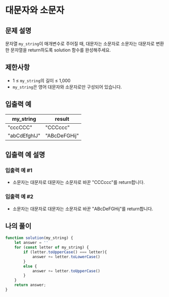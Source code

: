 # 대문자와 소문자

## 문제 설명
문자열 `my_string`이 매개변수로 주어질 때, 대문자는 소문자로 소문자는 대문자로 변환한 문자열을 return하도록 solution 함수를 완성해주세요.

## 제한사항
- 1 ≤ `my_string`의 길이 ≤ 1,000
- `my_string`은 영어 대문자와 소문자로만 구성되어 있습니다.

## 입출력 예
|my_string|result|
|-----|-----|
|"cccCCC"|"CCCccc"|
|"abCdEfghIJ"|"ABcDeFGHij"|

## 입출력 예 설명

### 입출력 예 #1
- 소문자는 대문자로 대문자는 소문자로 바꾼 "CCCccc"를 return합니다.

### 입출력 예 #2
- 소문자는 대문자로 대문자는 소문자로 바꾼 "ABcDeFGHij"를 return합니다.

## 나의 풀이
```js
function solution(my_string) {
    let answer = ''
    for (const letter of my_string) {
        if (letter.toUpperCase() === letter){
            answer += letter.toLowerCase()
        }
        else {
            answer += letter.toUpperCase()
        }
    }
    return answer;
}
```
